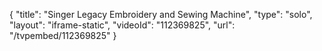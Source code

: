 {
    "title": "Singer Legacy Embroidery and Sewing Machine",
    "type": "solo",
    "layout": "iframe-static",
    "videoId": "112369825",
    "url": "\/tvpembed\/112369825"
}